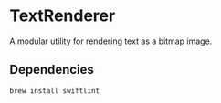 # TextRenderer

A modular utility for rendering text as a bitmap image.

## Dependencies

```sh
brew install swiftlint
```
